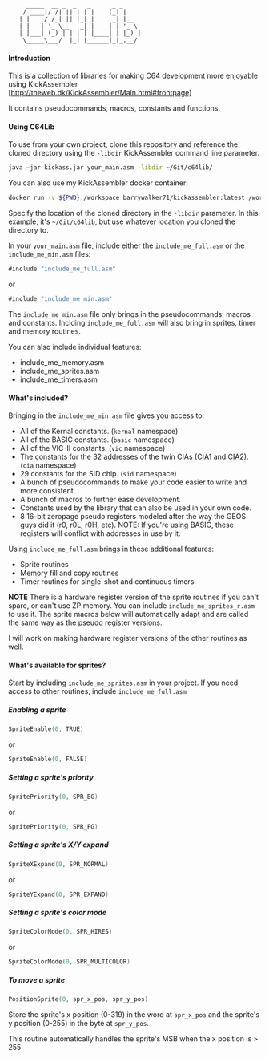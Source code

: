          _____  __ _  _   _      _ _
        / ____|/ /| || | | |    (_) |
       | |    / /_| || |_| |     _| |__
       | |   | '_ \__   _| |    | | '_ \
       | |___| (_) | | | | |____| | |_) |
        \_____\___/  |_| |______|_|_.__/



#### Introduction

This is a collection of libraries for making C64 development more enjoyable using KickAssembler [http://theweb.dk/KickAssembler/Main.html#frontpage]

It contains pseudocommands, macros, constants and functions.

#### Using C64Lib

To use from your own project, clone this repository and reference the cloned directory using the `-libdir` KickAssembler command line parameter.

```bash
java –jar kickass.jar your_main.asm -libdir ~/Git/c64lib/
```

You can also use my KickAssembler docker container:

```bash
docker run -v ${PWD}:/workspace barrywalker71/kickassembler:latest /workspace/your_main.asm
```

Specify the location of the cloned directory in the `-libdir` parameter. In this example, it's `~/Git/c64lib`, but use whatever location you cloned the directory to.


In your `your_main.asm` file, include either the `include_me_full.asm` or the `include_me_min.asm` files:

```asm
#include "include_me_full.asm"
```

or

```asm
#include "include_me_min.asm"
```

The `include_me_min.asm` file only brings in the pseudocommands, macros and constants. Inclding `include_me_full.asm` will also bring in sprites, timer and memory routines.

You can also include individual features:

- include_me_memory.asm
- include_me_sprites.asm
- include_me_timers.asm

#### What's included?

Bringing in the `include_me_min.asm` file gives you access to:

- All of the Kernal constants. (`kernal` namespace)
- All of the BASIC constants. (`basic` namespace)
- All of the VIC-II constants. (`vic` namespace)
- The constants for the 32 addresses of the twin CIAs (CIA1 and CIA2). (`cia` namespace)
- 29 constants for the SID chip. (`sid` namespace)
- A bunch of pseudocommands to make your code easier to write and more consistent.
- A bunch of macros to further ease development.
- Constants used by the library that can also be used in your own code.
- 8 16-bit zeropage pseudo registers modeled after the way the GEOS guys did it (r0, r0L, r0H, etc). NOTE: If you're using BASIC, these registers will conflict with addresses in use by it.

Using `include_me_full.asm` brings in these additional features:

- Sprite routines
- Memory fill and copy routines
- Timer routines for single-shot and continuous timers

__NOTE__ There is a hardware register version of the sprite routines if you can't spare, or can't use ZP memory. You can include `include_me_sprites_r.asm` to use it. The sprite macros below will automatically adapt and are called the same way as the pseudo register versions.

I will work on making hardware register versions of the other routines as well.

#### What's available for sprites?

Start by including `include_me_sprites.asm` in your project. If you need access to other routines, include `include_me_full.asm`

##### Enabling a sprite

```asm
SpriteEnable(0, TRUE)
```

or

```asm
SpriteEnable(0, FALSE)
```

##### Setting a sprite's priority

```asm
SpritePriority(0, SPR_BG)
```

or

```asm
SpritePriority(0, SPR_FG)
```

##### Setting a sprite's X/Y expand

```asm
SpriteXExpand(0, SPR_NORMAL)
```

or

```asm
SpriteYExpand(0, SPR_EXPAND)
```

##### Setting a sprite's color mode

```asm
SpriteColorMode(0, SPR_HIRES)
```

or

```asm
SpriteColorMode(0, SPR_MULTICOLOR)
```

##### To move a sprite

```asm
PositionSprite(0, spr_x_pos, spr_y_pos)
```

Store the sprite's x position (0-319) in the word at `spr_x_pos` and the sprite's y position (0-255) in the byte at `spr_y_pos`.

This routine automatically handles the sprite's MSB when the x position is > 255
